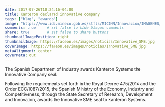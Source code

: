 ```yaml
---
date: 2017-07-26T10:24:16-04:00
title: Kanteron declared innovative company
tags: ["blog", "awards"]
image: "https://www.idi.mineco.gob.es/stfls/MICINN/Innovacion/IMAGENES/LogoPymeInnovadora.png"
comments: true     # set false to hide Disqus comments
share: true        # set false to share buttons
thumbnailImagePosition: right
thumbnailImage: https://faceon.es/images/noticias/Innovative_SME.jpg
coverImage: https://faceon.es/images/noticias/Innovative_SME.jpg
metaAlignment: center
coverMeta: out
---
```


The Spanish Department of Industry awards Kanteron Systems the Innovative Company seal.  

<!--more-->

Following the requirements set forth in the Royal Decree 475/2014 and the Order ECC/1087/2015, the Spanish Ministry of the Economy, Industry and Competitiveness, through the State Secretary of Research, Development and Innovation, awards the Innovative SME seal to Kanteron Systems.